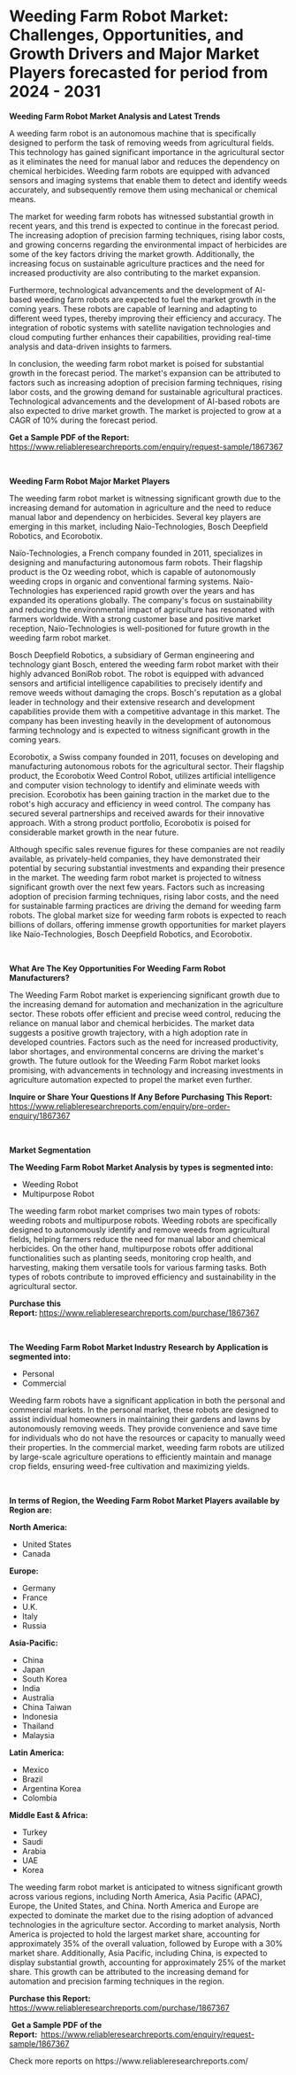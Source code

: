 <p><h1>Weeding Farm Robot Market: Challenges, Opportunities, and Growth Drivers and Major Market Players forecasted for period from 2024 - 2031</h1></p><p><strong>Weeding Farm Robot Market Analysis and Latest Trends</strong></p>
<p><p>A weeding farm robot is an autonomous machine that is specifically designed to perform the task of removing weeds from agricultural fields. This technology has gained significant importance in the agricultural sector as it eliminates the need for manual labor and reduces the dependency on chemical herbicides. Weeding farm robots are equipped with advanced sensors and imaging systems that enable them to detect and identify weeds accurately, and subsequently remove them using mechanical or chemical means.</p><p>The market for weeding farm robots has witnessed substantial growth in recent years, and this trend is expected to continue in the forecast period. The increasing adoption of precision farming techniques, rising labor costs, and growing concerns regarding the environmental impact of herbicides are some of the key factors driving the market growth. Additionally, the increasing focus on sustainable agriculture practices and the need for increased productivity are also contributing to the market expansion.</p><p>Furthermore, technological advancements and the development of AI-based weeding farm robots are expected to fuel the market growth in the coming years. These robots are capable of learning and adapting to different weed types, thereby improving their efficiency and accuracy. The integration of robotic systems with satellite navigation technologies and cloud computing further enhances their capabilities, providing real-time analysis and data-driven insights to farmers.</p><p>In conclusion, the weeding farm robot market is poised for substantial growth in the forecast period. The market's expansion can be attributed to factors such as increasing adoption of precision farming techniques, rising labor costs, and the growing demand for sustainable agricultural practices. Technological advancements and the development of AI-based robots are also expected to drive market growth. The market is projected to grow at a CAGR of 10% during the forecast period.</p></p>
<p><strong>Get a Sample PDF of the Report:&nbsp;</strong> <a href="https://www.reliableresearchreports.com/enquiry/request-sample/1867367">https://www.reliableresearchreports.com/enquiry/request-sample/1867367</a></p>
<p>&nbsp;</p>
<p><strong>Weeding Farm Robot Major Market Players</strong></p>
<p><p>The weeding farm robot market is witnessing significant growth due to the increasing demand for automation in agriculture and the need to reduce manual labor and dependency on herbicides. Several key players are emerging in this market, including Naïo-Technologies, Bosch Deepfield Robotics, and Ecorobotix.</p><p>Naïo-Technologies, a French company founded in 2011, specializes in designing and manufacturing autonomous farm robots. Their flagship product is the Oz weeding robot, which is capable of autonomously weeding crops in organic and conventional farming systems. Naïo-Technologies has experienced rapid growth over the years and has expanded its operations globally. The company's focus on sustainability and reducing the environmental impact of agriculture has resonated with farmers worldwide. With a strong customer base and positive market reception, Naïo-Technologies is well-positioned for future growth in the weeding farm robot market.</p><p>Bosch Deepfield Robotics, a subsidiary of German engineering and technology giant Bosch, entered the weeding farm robot market with their highly advanced BoniRob robot. The robot is equipped with advanced sensors and artificial intelligence capabilities to precisely identify and remove weeds without damaging the crops. Bosch's reputation as a global leader in technology and their extensive research and development capabilities provide them with a competitive advantage in this market. The company has been investing heavily in the development of autonomous farming technology and is expected to witness significant growth in the coming years.</p><p>Ecorobotix, a Swiss company founded in 2011, focuses on developing and manufacturing autonomous robots for the agricultural sector. Their flagship product, the Ecorobotix Weed Control Robot, utilizes artificial intelligence and computer vision technology to identify and eliminate weeds with precision. Ecorobotix has been gaining traction in the market due to the robot's high accuracy and efficiency in weed control. The company has secured several partnerships and received awards for their innovative approach. With a strong product portfolio, Ecorobotix is poised for considerable market growth in the near future.</p><p>Although specific sales revenue figures for these companies are not readily available, as privately-held companies, they have demonstrated their potential by securing substantial investments and expanding their presence in the market. The weeding farm robot market is projected to witness significant growth over the next few years. Factors such as increasing adoption of precision farming techniques, rising labor costs, and the need for sustainable farming practices are driving the demand for weeding farm robots. The global market size for weeding farm robots is expected to reach billions of dollars, offering immense growth opportunities for market players like Naïo-Technologies, Bosch Deepfield Robotics, and Ecorobotix.</p></p>
<p>&nbsp;</p>
<p><strong>What Are The Key Opportunities For Weeding Farm Robot Manufacturers?</strong></p>
<p><p>The Weeding Farm Robot market is experiencing significant growth due to the increasing demand for automation and mechanization in the agriculture sector. These robots offer efficient and precise weed control, reducing the reliance on manual labor and chemical herbicides. The market data suggests a positive growth trajectory, with a high adoption rate in developed countries. Factors such as the need for increased productivity, labor shortages, and environmental concerns are driving the market's growth. The future outlook for the Weeding Farm Robot market looks promising, with advancements in technology and increasing investments in agriculture automation expected to propel the market even further.</p></p>
<p><strong>Inquire or Share Your Questions If Any Before Purchasing This Report:</strong> <a href="https://www.reliableresearchreports.com/enquiry/pre-order-enquiry/1867367">https://www.reliableresearchreports.com/enquiry/pre-order-enquiry/1867367</a></p>
<p>&nbsp;</p>
<p><strong>Market Segmentation</strong></p>
<p><strong>The Weeding Farm Robot Market Analysis by types is segmented into:</strong></p>
<p><ul><li>Weeding Robot</li><li>Multipurpose Robot</li></ul></p>
<p><p>The weeding farm robot market comprises two main types of robots: weeding robots and multipurpose robots. Weeding robots are specifically designed to autonomously identify and remove weeds from agricultural fields, helping farmers reduce the need for manual labor and chemical herbicides. On the other hand, multipurpose robots offer additional functionalities such as planting seeds, monitoring crop health, and harvesting, making them versatile tools for various farming tasks. Both types of robots contribute to improved efficiency and sustainability in the agricultural sector.</p></p>
<p><strong>Purchase this Report:&nbsp;</strong><a href="https://www.reliableresearchreports.com/purchase/1867367">https://www.reliableresearchreports.com/purchase/1867367</a></p>
<p>&nbsp;</p>
<p><strong>The Weeding Farm Robot Market Industry Research by Application is segmented into:</strong></p>
<p><ul><li>Personal</li><li>Commercial</li></ul></p>
<p><p>Weeding farm robots have a significant application in both the personal and commercial markets. In the personal market, these robots are designed to assist individual homeowners in maintaining their gardens and lawns by autonomously removing weeds. They provide convenience and save time for individuals who do not have the resources or capacity to manually weed their properties. In the commercial market, weeding farm robots are utilized by large-scale agriculture operations to efficiently maintain and manage crop fields, ensuring weed-free cultivation and maximizing yields.</p></p>
<p>&nbsp;</p>
<p><strong>In terms of Region, the Weeding Farm Robot Market Players available by Region are:</strong></p>
<p>
    <p> <strong> North America: </strong>
        <ul>
            <li>United States</li>
            <li>Canada</li>
        </ul>
        </p> 
    <p> <strong> Europe: </strong>
        <ul>
            <li>Germany</li>
            <li>France</li>
            <li>U.K.</li>
            <li>Italy</li>
            <li>Russia</li>
        </ul>
        </p> 
    <p> <strong> Asia-Pacific: </strong>
        <ul>
            <li>China</li>
            <li>Japan</li>
            <li>South Korea</li>
            <li>India</li>
            <li>Australia</li>
            <li>China Taiwan</li>
            <li>Indonesia</li>
            <li>Thailand</li>
            <li>Malaysia</li>
        </ul>
        </p> 
    <p> <strong> Latin America: </strong>
        <ul>
            <li>Mexico</li>
            <li>Brazil</li>
            <li>Argentina Korea</li>
            <li>Colombia</li>
        </ul>
        </p> 
    <p> <strong> Middle East & Africa: </strong>
        <ul>
            <li>Turkey</li>
            <li>Saudi</li>
            <li>Arabia</li>
            <li>UAE</li>
            <li>Korea</li>
        </ul>
    </p>
    </p>
<p><p>The weeding farm robot market is anticipated to witness significant growth across various regions, including North America, Asia Pacific (APAC), Europe, the United States, and China. North America and Europe are expected to dominate the market due to the rising adoption of advanced technologies in the agriculture sector. According to market analysis, North America is projected to hold the largest market share, accounting for approximately 35% of the overall valuation, followed by Europe with a 30% market share. Additionally, Asia Pacific, including China, is expected to display substantial growth, accounting for approximately 25% of the market share. This growth can be attributed to the increasing demand for automation and precision farming techniques in the region.</p></p>
<p><strong>Purchase this Report: </strong><a href="https://www.reliableresearchreports.com/purchase/1867367">https://www.reliableresearchreports.com/purchase/1867367</a></p>
<p>&nbsp;<strong>Get a Sample PDF of the Report:&nbsp;&nbsp;</strong><a href="https://www.reliableresearchreports.com/enquiry/request-sample/1867367">https://www.reliableresearchreports.com/enquiry/request-sample/1867367</a></p>
<p><strong></strong></p>
<p>Check more reports on https://www.reliableresearchreports.com/</p>